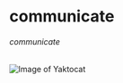 # communicate
###### communicate
![Image of Yaktocat](https://octodex.github.com/images/yaktocat.png)

